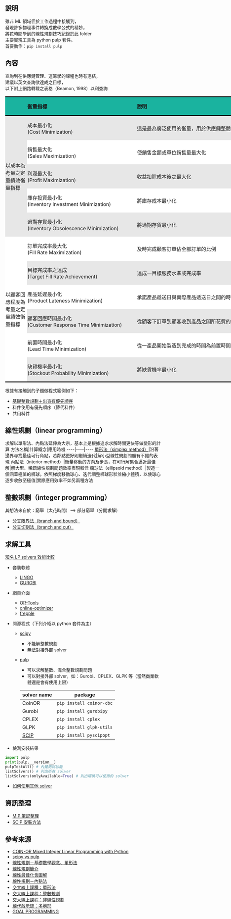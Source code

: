 ## 說明
雖非 ML 領域但於工作過程中接觸到，  
發現許多物理事件轉換成數學公式的精妙，  
將花時間學到的線性規劃技巧紀錄於此 folder  
主要實現工具為 python pulp 套件。  
首要動作：`pip install pulp`

## 內容
查詢到在供應鏈管理、運籌學的課程也時有連結，   
建議以英文查詢欲達成之目標，  
以下附上網路轉載之表格（Beamon, 1998）以利查詢   
<table class="MsoNormalTable" border="0" cellspacing="0" cellpadding="0" width="0" style="width:735.0pt;border-collapse:collapse;mso-yfti-tbllook:1056;
 mso-padding-alt:0cm 0cm 0cm 0cm">
 <tbody><tr style="mso-yfti-irow:0;mso-yfti-firstrow:yes;height:17.9pt">
  <td width="69" style="width:52.0pt;border-top:solid black 2.25pt;border-left:
  none;border-bottom:solid black 2.25pt;border-right:none;background:#1AB39F;
  padding:.75pt .75pt .75pt .75pt;height:17.9pt"></td>
  <td width="355" style="width:266.0pt;border-top:solid black 2.25pt;border-left:
  none;border-bottom:solid black 2.25pt;border-right:none;background:#1AB39F;
  padding:.75pt .75pt .75pt .75pt;height:17.9pt">
  <p class="MsoNormal"><b><span style="font-family:&quot;新細明體&quot;,serif;mso-ascii-font-family:
  Calibri;mso-ascii-theme-font:minor-latin;mso-fareast-font-family:新細明體;
  mso-fareast-theme-font:minor-fareast;mso-hansi-font-family:Calibri;
  mso-hansi-theme-font:minor-latin">衡量指標</span></b></p>
  </td>
  <td width="555" style="width:416.0pt;border-top:solid black 2.25pt;border-left:
  none;border-bottom:solid black 2.25pt;border-right:none;background:#1AB39F;
  padding:.75pt .75pt .75pt .75pt;height:17.9pt">
  <p class="MsoNormal"><b><span style="font-family:&quot;新細明體&quot;,serif;mso-ascii-font-family:
  Calibri;mso-ascii-theme-font:minor-latin;mso-fareast-font-family:新細明體;
  mso-fareast-theme-font:minor-fareast;mso-hansi-font-family:Calibri;
  mso-hansi-theme-font:minor-latin">說明</span></b></p>
  </td>
 </tr>
 <tr style="mso-yfti-irow:1;height:21.5pt">
  <td width="69" rowspan="5" style="width:52.0pt;border:none;mso-border-top-alt:
  solid black 2.25pt;background:#E7E7E7;padding:.75pt .75pt .75pt .75pt;
  height:21.5pt">
  <p class="MsoNormal"><span style="font-family:&quot;新細明體&quot;,serif;mso-ascii-font-family:
  Calibri;mso-ascii-theme-font:minor-latin;mso-fareast-font-family:新細明體;
  mso-fareast-theme-font:minor-fareast;mso-hansi-font-family:Calibri;
  mso-hansi-theme-font:minor-latin">以成本為考量之定量績效衡量指標</span></p>
  </td>
  <td width="355" style="width:266.0pt;border:none;mso-border-top-alt:solid black 2.25pt;
  background:#E7E7E7;padding:.75pt .75pt .75pt .75pt;height:21.5pt">
  <p class="MsoNormal"><span style="font-family:&quot;新細明體&quot;,serif;mso-ascii-font-family:
  Calibri;mso-ascii-theme-font:minor-latin;mso-fareast-font-family:新細明體;
  mso-fareast-theme-font:minor-fareast;mso-hansi-font-family:Calibri;
  mso-hansi-theme-font:minor-latin">成本最小化</span><span lang="EN-US"><br>
  (Cost Minimization)</span></p>
  </td>
  <td width="555" style="width:416.0pt;border:none;mso-border-top-alt:solid black 2.25pt;
  background:#E7E7E7;padding:.75pt .75pt .75pt .75pt;height:21.5pt">
  <p class="MsoNormal"><span style="font-family:&quot;新細明體&quot;,serif;mso-ascii-font-family:
  Calibri;mso-ascii-theme-font:minor-latin;mso-fareast-font-family:新細明體;
  mso-fareast-theme-font:minor-fareast;mso-hansi-font-family:Calibri;
  mso-hansi-theme-font:minor-latin">這是最為廣泛使用的衡量，用於供應鏈整體或特有的商業單位、階段</span></p>
  </td>
 </tr>
 <tr style="mso-yfti-irow:2;height:21.5pt">
  <td width="355" style="width:266.0pt;background:white;padding:.75pt .75pt .75pt .75pt;
  height:21.5pt">
  <p class="MsoNormal"><span style="font-family:&quot;新細明體&quot;,serif;mso-ascii-font-family:
  Calibri;mso-ascii-theme-font:minor-latin;mso-fareast-font-family:新細明體;
  mso-fareast-theme-font:minor-fareast;mso-hansi-font-family:Calibri;
  mso-hansi-theme-font:minor-latin">銷售最<span class="GramE">大化</span></span><span lang="EN-US"><br>
  (Sales Maximization)</span></p>
  </td>
  <td width="555" style="width:416.0pt;background:white;padding:.75pt .75pt .75pt .75pt;
  height:21.5pt">
  <p class="MsoNormal"><span style="font-family:&quot;新細明體&quot;,serif;mso-ascii-font-family:
  Calibri;mso-ascii-theme-font:minor-latin;mso-fareast-font-family:新細明體;
  mso-fareast-theme-font:minor-fareast;mso-hansi-font-family:Calibri;
  mso-hansi-theme-font:minor-latin">使銷售金額或單位銷售量最大化</span></p>
  </td>
 </tr>
 <tr style="mso-yfti-irow:3;height:21.5pt">
  <td width="355" style="width:266.0pt;background:#E7E7E7;padding:.75pt .75pt .75pt .75pt;
  height:21.5pt">
  <p class="MsoNormal"><span style="font-family:&quot;新細明體&quot;,serif;mso-ascii-font-family:
  Calibri;mso-ascii-theme-font:minor-latin;mso-fareast-font-family:新細明體;
  mso-fareast-theme-font:minor-fareast;mso-hansi-font-family:Calibri;
  mso-hansi-theme-font:minor-latin">利潤最<span class="GramE">大化</span></span><span lang="EN-US"><br>
  (Profit Maximization)</span></p>
  </td>
  <td width="555" style="width:416.0pt;background:#E7E7E7;padding:.75pt .75pt .75pt .75pt;
  height:21.5pt">
  <p class="MsoNormal"><span style="font-family:&quot;新細明體&quot;,serif;mso-ascii-font-family:
  Calibri;mso-ascii-theme-font:minor-latin;mso-fareast-font-family:新細明體;
  mso-fareast-theme-font:minor-fareast;mso-hansi-font-family:Calibri;
  mso-hansi-theme-font:minor-latin">收益扣除成本後之最大化</span></p>
  </td>
 </tr>
 <tr style="mso-yfti-irow:4;height:21.5pt">
  <td width="355" style="width:266.0pt;background:white;padding:.75pt .75pt .75pt .75pt;
  height:21.5pt">
  <p class="MsoNormal"><span style="font-family:&quot;新細明體&quot;,serif;mso-ascii-font-family:
  Calibri;mso-ascii-theme-font:minor-latin;mso-fareast-font-family:新細明體;
  mso-fareast-theme-font:minor-fareast;mso-hansi-font-family:Calibri;
  mso-hansi-theme-font:minor-latin">庫存投資最小化</span><span lang="EN-US"><br>
  (Inventory Investment Minimization)</span></p>
  </td>
  <td width="555" style="width:416.0pt;background:white;padding:.75pt .75pt .75pt .75pt;
  height:21.5pt">
  <p class="MsoNormal"><span style="font-family:&quot;新細明體&quot;,serif;mso-ascii-font-family:
  Calibri;mso-ascii-theme-font:minor-latin;mso-fareast-font-family:新細明體;
  mso-fareast-theme-font:minor-fareast;mso-hansi-font-family:Calibri;
  mso-hansi-theme-font:minor-latin">將庫存成本最小化</span></p>
  </td>
 </tr>
 <tr style="mso-yfti-irow:5;height:21.5pt">
  <td width="355" style="width:266.0pt;background:#E7E7E7;padding:.75pt .75pt .75pt .75pt;
  height:21.5pt">
  <p class="MsoNormal"><span style="font-family:&quot;新細明體&quot;,serif;mso-ascii-font-family:
  Calibri;mso-ascii-theme-font:minor-latin;mso-fareast-font-family:新細明體;
  mso-fareast-theme-font:minor-fareast;mso-hansi-font-family:Calibri;
  mso-hansi-theme-font:minor-latin">過期存貨最小化</span><span lang="EN-US"><br>
  (Inventory Obsolescence Minimization)</span></p>
  </td>
  <td width="555" style="width:416.0pt;background:#E7E7E7;padding:.75pt .75pt .75pt .75pt;
  height:21.5pt">
  <p class="MsoNormal"><span style="font-family:&quot;新細明體&quot;,serif;mso-ascii-font-family:
  Calibri;mso-ascii-theme-font:minor-latin;mso-fareast-font-family:新細明體;
  mso-fareast-theme-font:minor-fareast;mso-hansi-font-family:Calibri;
  mso-hansi-theme-font:minor-latin">將過期存貨最小化</span></p>
  </td>
 </tr>
 <tr style="mso-yfti-irow:6;height:21.5pt">
  <td width="69" rowspan="6" style="width:52.0pt;border:none;border-bottom:solid black 2.25pt;
  background:white;padding:.75pt .75pt .75pt .75pt;height:21.5pt">
  <p class="MsoNormal"><span style="font-family:&quot;新細明體&quot;,serif;mso-ascii-font-family:
  Calibri;mso-ascii-theme-font:minor-latin;mso-fareast-font-family:新細明體;
  mso-fareast-theme-font:minor-fareast;mso-hansi-font-family:Calibri;
  mso-hansi-theme-font:minor-latin">以顧客回應程度為考量之定量績效衡量指標</span></p>
  </td>
  <td width="355" style="width:266.0pt;background:white;padding:.75pt .75pt .75pt .75pt;
  height:21.5pt">
  <p class="MsoNormal"><span style="font-family:&quot;新細明體&quot;,serif;mso-ascii-font-family:
  Calibri;mso-ascii-theme-font:minor-latin;mso-fareast-font-family:新細明體;
  mso-fareast-theme-font:minor-fareast;mso-hansi-font-family:Calibri;
  mso-hansi-theme-font:minor-latin">訂單完成率最<span class="GramE">大化</span></span><span lang="EN-US"><br>
  (Fill Rate Maximization)</span></p>
  </td>
  <td width="555" style="width:416.0pt;background:white;padding:.75pt .75pt .75pt .75pt;
  height:21.5pt">
  <p class="MsoNormal"><span style="font-family:&quot;新細明體&quot;,serif;mso-ascii-font-family:
  Calibri;mso-ascii-theme-font:minor-latin;mso-fareast-font-family:新細明體;
  mso-fareast-theme-font:minor-fareast;mso-hansi-font-family:Calibri;
  mso-hansi-theme-font:minor-latin">及時完成顧客訂單<span class="GramE">佔</span>全部訂單的比例</span></p>
  </td>
 </tr>
 <tr style="mso-yfti-irow:7;height:21.5pt">
  <td width="355" style="width:266.0pt;background:#E7E7E7;padding:.75pt .75pt .75pt .75pt;
  height:21.5pt">
  <p class="MsoNormal"><span style="font-family:&quot;新細明體&quot;,serif;mso-ascii-font-family:
  Calibri;mso-ascii-theme-font:minor-latin;mso-fareast-font-family:新細明體;
  mso-fareast-theme-font:minor-fareast;mso-hansi-font-family:Calibri;
  mso-hansi-theme-font:minor-latin">目標完成率之達成</span><span lang="EN-US"><br>
  (Target Fill Rate Achievement)</span></p>
  </td>
  <td width="555" style="width:416.0pt;background:#E7E7E7;padding:.75pt .75pt .75pt .75pt;
  height:21.5pt">
  <p class="MsoNormal"><span style="font-family:&quot;新細明體&quot;,serif;mso-ascii-font-family:
  Calibri;mso-ascii-theme-font:minor-latin;mso-fareast-font-family:新細明體;
  mso-fareast-theme-font:minor-fareast;mso-hansi-font-family:Calibri;
  mso-hansi-theme-font:minor-latin">達成<span class="GramE">一</span>目標服務水準或完成率</span></p>
  </td>
 </tr>
 <tr style="mso-yfti-irow:8;height:21.5pt">
  <td width="355" style="width:266.0pt;background:white;padding:.75pt .75pt .75pt .75pt;
  height:21.5pt">
  <p class="MsoNormal"><span style="font-family:&quot;新細明體&quot;,serif;mso-ascii-font-family:
  Calibri;mso-ascii-theme-font:minor-latin;mso-fareast-font-family:新細明體;
  mso-fareast-theme-font:minor-fareast;mso-hansi-font-family:Calibri;
  mso-hansi-theme-font:minor-latin">產品延遲最小化</span><span lang="EN-US"><br>
  (Product Lateness Minimization)</span></p>
  </td>
  <td width="555" style="width:416.0pt;background:white;padding:.75pt .75pt .75pt .75pt;
  height:21.5pt">
  <p class="MsoNormal"><span style="font-family:&quot;新細明體&quot;,serif;mso-ascii-font-family:
  Calibri;mso-ascii-theme-font:minor-latin;mso-fareast-font-family:新細明體;
  mso-fareast-theme-font:minor-fareast;mso-hansi-font-family:Calibri;
  mso-hansi-theme-font:minor-latin">承諾產品遞送日與實際產品遞送日之間的時間最小化</span></p>
  </td>
 </tr>
 <tr style="mso-yfti-irow:9;height:21.5pt">
  <td width="355" style="width:266.0pt;background:#E7E7E7;padding:.75pt .75pt .75pt .75pt;
  height:21.5pt">
  <p class="MsoNormal"><span style="font-family:&quot;新細明體&quot;,serif;mso-ascii-font-family:
  Calibri;mso-ascii-theme-font:minor-latin;mso-fareast-font-family:新細明體;
  mso-fareast-theme-font:minor-fareast;mso-hansi-font-family:Calibri;
  mso-hansi-theme-font:minor-latin">顧客回應時間最小化</span><span lang="EN-US"><br>
  (Customer Response Time Minimization)</span></p>
  </td>
  <td width="555" style="width:416.0pt;background:#E7E7E7;padding:.75pt .75pt .75pt .75pt;
  height:21.5pt">
  <p class="MsoNormal"><span style="font-family:&quot;新細明體&quot;,serif;mso-ascii-font-family:
  Calibri;mso-ascii-theme-font:minor-latin;mso-fareast-font-family:新細明體;
  mso-fareast-theme-font:minor-fareast;mso-hansi-font-family:Calibri;
  mso-hansi-theme-font:minor-latin">從顧客下訂單到顧客收到產品之間所花費的時間最小化</span></p>
  </td>
 </tr>
 <tr style="mso-yfti-irow:10;height:21.5pt">
  <td width="355" style="width:266.0pt;background:white;padding:.75pt .75pt .75pt .75pt;
  height:21.5pt">
  <p class="MsoNormal"><span style="font-family:&quot;新細明體&quot;,serif;mso-ascii-font-family:
  Calibri;mso-ascii-theme-font:minor-latin;mso-fareast-font-family:新細明體;
  mso-fareast-theme-font:minor-fareast;mso-hansi-font-family:Calibri;
  mso-hansi-theme-font:minor-latin">前置時間最小化</span><span lang="EN-US"><br>
  (Lead Time Minimization)</span></p>
  </td>
  <td width="555" style="width:416.0pt;background:white;padding:.75pt .75pt .75pt .75pt;
  height:21.5pt">
  <p class="MsoNormal"><span style="font-family:&quot;新細明體&quot;,serif;mso-ascii-font-family:
  Calibri;mso-ascii-theme-font:minor-latin;mso-fareast-font-family:新細明體;
  mso-fareast-theme-font:minor-fareast;mso-hansi-font-family:Calibri;
  mso-hansi-theme-font:minor-latin">從<span class="GramE">一</span>產品開始製造到完成的時間為前置時間，將其最小化</span></p>
  </td>
 </tr>
 <tr style="mso-yfti-irow:11;mso-yfti-lastrow:yes;height:21.5pt">
  <td width="355" style="width:266.0pt;border:none;border-bottom:solid black 2.25pt;
  background:#E7E7E7;padding:.75pt .75pt .75pt .75pt;height:21.5pt">
  <p class="MsoNormal"><span style="font-family:&quot;新細明體&quot;,serif;mso-ascii-font-family:
  Calibri;mso-ascii-theme-font:minor-latin;mso-fareast-font-family:新細明體;
  mso-fareast-theme-font:minor-fareast;mso-hansi-font-family:Calibri;
  mso-hansi-theme-font:minor-latin">缺貨機率最小化</span><span lang="EN-US"><br>
  (<span class="SpellE">Stockout</span> Probability Minimization)</span></p>
  </td>
  <td width="555" style="width:416.0pt;border:none;border-bottom:solid black 2.25pt;
  background:#E7E7E7;padding:.75pt .75pt .75pt .75pt;height:21.5pt">
  <p class="MsoNormal"><span style="font-family:&quot;新細明體&quot;,serif;mso-ascii-font-family:
  Calibri;mso-ascii-theme-font:minor-latin;mso-fareast-font-family:新細明體;
  mso-fareast-theme-font:minor-fareast;mso-hansi-font-family:Calibri;
  mso-hansi-theme-font:minor-latin">將缺貨機率最小化</span></p>
  </td>
 </tr>
</tbody></table>


根據有接觸到的子題做程式範例如下：  
* [基礎整數規劃＋出貨有優先順序](https://github.com/yuning-lin/SideProjects/blob/main/LinearProgramming/pulp_with_preemptive_goal_programming.ipynb)
* 料件使用有優先順序（替代料件）
* 共用料件

## 線性規劃（linear programming）
求解以單形法、內點法延伸為大宗，基本上是根據追求求解時間更快等做變形的計算
方法名稱|計算概念|應用時機
----|----|----
[單形法（simplex method）](https://github.com/yuning-lin/SideProjects/blob/main/LinearProgramming/Note.md#%E5%96%AE%E5%BD%A2%E6%B3%95simplex-method)|沿著邊界尋找最佳可行角點，若鄰點更好則繼續迭代|解小型線性規劃問題有不錯的表現
內點法（interior method）|衡量移動的方向及步長，在可行解集合逼近最佳解|解大型、稀疏線性規劃問題效率表現較佳
橢球法（ellipsoid method）|製造一個涵蓋極值的橢球。依照梯度移動球心、迭代調整橢球形狀並縮小體積，以使球心逐步收斂至極值|實際應用效率不如另兩種方法

## 整數規劃（integer programming）
其想法來自於：窮舉（太花時間）--> 部分窮舉（分開求解）
* [分支限界法（branch and bound）](https://github.com/yuning-lin/SideProjects/blob/main/LinearProgramming/Note.md#branch-and-bound)
* [分支切割法（branch and cut）](https://github.com/yuning-lin/SideProjects/blob/main/LinearProgramming/Note.md#branch-and-cut)

## 求解工具
[知名 LP solvers 效能比較](https://mattmilten.github.io/mittelmann-plots/)
* 套裝軟體
  * [LINGO](https://www.lindo.com/index.php/ls-downloads/try-lingo)
  * [GUROBI](https://www.gurobi.com/resource/switching-from-open-source/)
* 網頁介面
  * [OR-Tools](https://developers.google.com/optimization/lp)
  * [online-optimizer](https://online-optimizer.appspot.com/)
  * [frepple](https://demo.frepple.com/)
* 開源程式（下列介紹以 python 套件為主）
  * [scipy](https://docs.scipy.org/doc/scipy/reference/generated/scipy.optimize.linprog.html)
    * 不能解整數規劃
    * 無法對接外部 solver
  * [pulp](https://coin-or.github.io/pulp/)
    * 可以求解整數、混合整數規劃問題
    * 可以對接外部 solver，如：Gurobi、CPLEX、GLPK 等（當然商業軟體還是會有使用上限）
                                                   
     solver name| package
     ---|---
     CoinOR|`pip install coinor-cbc`
     Gurobi| `pip install gurobipy`
     CPLEX| `pip install cplex`
     GLPK| `pip install glpk-utils`
     [SCIP](https://github.com/yuning-lin/SideProjects/blob/main/LinearProgramming/SCIP.md)|`pip install pyscipopt`
  
* 檢測安裝結果
```python
import pulp
print(pulp.__version__)
pulpTestAll() # 內建測試功能
listSolvers() # 列出所有 solver
listSolvers(onlyAvailable=True) # 列出環境可以使用的 solver
```
* [如何使用其他 solver](https://coin-or.github.io/pulp/guides/how_to_configure_solvers.html)

## 資訊整理
* [MIP 筆記整理](https://github.com/yuning-lin/SideProjects/blob/main/LinearProgramming/Note.md)
* [SCIP 安裝方法](https://github.com/yuning-lin/SideProjects/blob/main/LinearProgramming/SCIP.md)

## 參考來源
* [COIN-OR Mixed Integer Linear Programming with Python](https://buildmedia.readthedocs.org/media/pdf/python-mip/latest/python-mip.pdf)
* [scipy vs pulp](https://realpython.com/linear-programming-python/)
* [線性規劃－基礎數學觀念、單形法](https://ccjou.wordpress.com/%e5%b0%88%e9%a1%8c%e6%8e%a2%e7%a9%b6/%e7%b7%9a%e6%80%a7%e8%a6%8f%e5%8a%83%e5%b0%88%e9%a1%8c/)
* [線性規劃簡介](https://www.wikiwand.com/zh-hk/%E7%BA%BF%E6%80%A7%E8%A7%84%E5%88%92)
* [線性最佳化含圖解](https://web.ntnu.edu.tw/~algo/LinearOptimization.html)
* [線性規劃－內點法](https://blog.csdn.net/dymodi/article/details/46441783)
* [交大線上課程：單形法](https://www.youtube.com/watch?v=RTe7_OO17ww&list=PLj6E8qlqmkFufn5avTvkdFDcYA9cnuzcd&index=5)
* [交大線上課程：整數規劃](https://www.youtube.com/watch?v=G5a8NOIxc8s&list=PLj6E8qlqmkFvyhyY3oCLq2OBIIew52c0b&index=6)
* [交大線上課程：非線性規劃](http://ocw.nctu.edu.tw/course_detail.php?bgid=3&gid=0&nid=358)
* [線代啟示錄：多胞形](https://ccjou.wordpress.com/2013/05/20/%E5%A4%9A%E8%83%9E%E5%BD%A2/)
* [GOAL PROGRAMMING](http://du.ac.in/du/uploads/departments/Operational%20Research/25042020_Goal%20Programming.pdf)
